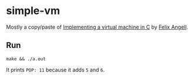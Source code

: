 # simple-vm

Mostly a copy/paste of [Implementing a virtual machine in C](https://felixangell.com/blog/virtual-machine-in-c) by [Felix Angell](https://felixangell.com/).

## Run
```
make && ./a.out
```
It prints `POP: 11` because it adds `5` and `6`.
